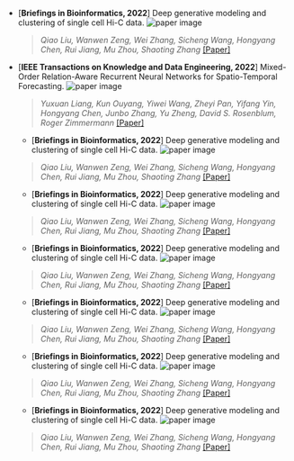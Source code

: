 * [**Briefings in Bioinformatics, 2022**] Deep generative modeling and clustering of single cell Hi-C data. 
![paper image](https://github.com/zhejiangzhuque/papers/blob/main/resources/1.png)
  >*Qiao Liu, Wanwen Zeng, Wei Zhang, Sicheng Wang, Hongyang Chen, Rui Jiang, Mu Zhou, Shaoting Zhang* [[Paper]](https://www.biorxiv.org/content/biorxiv/early/2022/07/20/2022.07.19.500573.full.pdf)

* [**IEEE Transactions on Knowledge and Data Engineering, 2022**] Mixed-Order Relation-Aware Recurrent Neural Networks for Spatio-Temporal Forecasting. 
![paper image](https://github.com/zhejiangzhuque/papers/blob/main/resources/2.jpg)
  >*Yuxuan Liang, Kun Ouyang, Yiwei Wang, Zheyi Pan, Yifang Yin, Hongyang Chen, Junbo Zhang, Yu Zheng, David S. Rosenblum, Roger Zimmermann* [[Paper]](https://ieeexplore.ieee.org/abstract/document/9956738)

  * [**Briefings in Bioinformatics, 2022**] Deep generative modeling and clustering of single cell Hi-C data. 
![paper image](https://github.com/zhejiangzhuque/papers/blob/main/model.png)
  >*Qiao Liu, Wanwen Zeng, Wei Zhang, Sicheng Wang, Hongyang Chen, Rui Jiang, Mu Zhou, Shaoting Zhang* [[Paper]](https://www.biorxiv.org/content/biorxiv/early/2022/07/20/2022.07.19.500573.full.pdf)

  * [**Briefings in Bioinformatics, 2022**] Deep generative modeling and clustering of single cell Hi-C data. 
![paper image](https://github.com/zhejiangzhuque/papers/blob/main/model.png)
  >*Qiao Liu, Wanwen Zeng, Wei Zhang, Sicheng Wang, Hongyang Chen, Rui Jiang, Mu Zhou, Shaoting Zhang* [[Paper]](https://www.biorxiv.org/content/biorxiv/early/2022/07/20/2022.07.19.500573.full.pdf)

  * [**Briefings in Bioinformatics, 2022**] Deep generative modeling and clustering of single cell Hi-C data. 
![paper image](https://github.com/zhejiangzhuque/papers/blob/main/model.png)
  >*Qiao Liu, Wanwen Zeng, Wei Zhang, Sicheng Wang, Hongyang Chen, Rui Jiang, Mu Zhou, Shaoting Zhang* [[Paper]](https://www.biorxiv.org/content/biorxiv/early/2022/07/20/2022.07.19.500573.full.pdf)

  * [**Briefings in Bioinformatics, 2022**] Deep generative modeling and clustering of single cell Hi-C data. 
![paper image](https://github.com/zhejiangzhuque/papers/blob/main/model.png)
  >*Qiao Liu, Wanwen Zeng, Wei Zhang, Sicheng Wang, Hongyang Chen, Rui Jiang, Mu Zhou, Shaoting Zhang* [[Paper]](https://www.biorxiv.org/content/biorxiv/early/2022/07/20/2022.07.19.500573.full.pdf)

  * [**Briefings in Bioinformatics, 2022**] Deep generative modeling and clustering of single cell Hi-C data. 
![paper image](https://github.com/zhejiangzhuque/papers/blob/main/model.png)
  >*Qiao Liu, Wanwen Zeng, Wei Zhang, Sicheng Wang, Hongyang Chen, Rui Jiang, Mu Zhou, Shaoting Zhang* [[Paper]](https://www.biorxiv.org/content/biorxiv/early/2022/07/20/2022.07.19.500573.full.pdf)

  * [**Briefings in Bioinformatics, 2022**] Deep generative modeling and clustering of single cell Hi-C data. 
![paper image](https://github.com/zhejiangzhuque/papers/blob/main/model.png)
  >*Qiao Liu, Wanwen Zeng, Wei Zhang, Sicheng Wang, Hongyang Chen, Rui Jiang, Mu Zhou, Shaoting Zhang* [[Paper]](https://www.biorxiv.org/content/biorxiv/early/2022/07/20/2022.07.19.500573.full.pdf)